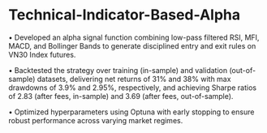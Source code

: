 # Technical-Indicator-Based-Alpha

•	Developed an alpha signal function combining low-pass filtered RSI, MFI, MACD, and Bollinger Bands to generate disciplined entry and exit rules on VN30 Index futures.

•	Backtested the strategy over training (in-sample) and validation (out-of-sample) datasets, delivering net returns of 31% and 38% with max drawdowns of 3.9% and 2.95%, respectively, and achieving Sharpe ratios of 2.83 (after fees, in-sample) and 3.69 (after fees, out-of-sample).

•	Optimized hyperparameters using Optuna with early stopping to ensure robust performance across varying market regimes.
